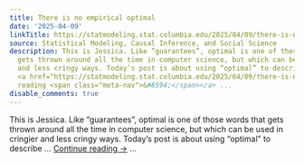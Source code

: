 ```yaml
---
title: There is no empirical optimal
date: '2025-04-09'
linkTitle: https://statmodeling.stat.columbia.edu/2025/04/09/there-is-no-empirical-optimal/
source: Statistical Modeling, Causal Inference, and Social Science
description: This is Jessica. Like “guarantees”, optimal is one of those words that
  gets thrown around all the time in computer science, but which can be used in cringier
  and less cringy ways. Today’s post is about using “optimal” to describe &#8230;
  <a href="https://statmodeling.stat.columbia.edu/2025/04/09/there-is-no-empirical-optimal/">Continue
  reading <span class="meta-nav">&#8594;</span></a> ...
disable_comments: true
---
```

This is Jessica. Like “guarantees”, optimal is one of those words that gets thrown around all the time in computer science, but which can be used in cringier and less cringy ways. Today’s post is about using “optimal” to describe &#8230; <a href="https://statmodeling.stat.columbia.edu/2025/04/09/there-is-no-empirical-optimal/">Continue reading <span class="meta-nav">&#8594;</span></a> ...
